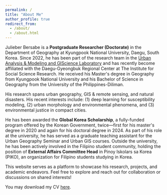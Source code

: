 ```yaml
---
permalink: /
title: "About Me"
author_profile: true
redirect_from: 
  - /about/
  - /about.html
---
```


Julieber Bersabe is a **Postgraduate Researcher (Doctorate)** in the Department of Geography at Kyungpook National University, Daegu, South Korea. Since 2022, he has been part of the research team in the [Urban Analysis & Modeling and GIScience Laboratory](https://ual.knu.ac.kr) and has recently become affiliated with the Daegu-Gyeongbuk Regional Center at The Institute for Social Science Research. He received his Master's degree in Geography from Kyungpook National University and his Bachelor of Science in Geography from the University of the Philippines-Diliman.

His research spans urban geography, GIS & remote sensing, and natural disasters. His recent interests include: (1) deep learning for susceptibility modeling, (2) urban morphology and environmental phenomena, and (3) environmental justice in compact cities.

He has been awarded the **Global Korea Scholarship**, a fully-funded program offered by the Korean Government, twice—first for his master's degree in 2020 and again for his doctoral degree in 2024. As part of his role at the university, he has served as a graduate teaching assistant for the Urban Geography Seminar and Urban GIS courses. Outside the university, he has been actively involved in the Filipino student community, holding the position of **External Affairs Committee Head** in Pinoy Iskolars sa Korea (PIKO), an organization for Filipino students studying in Korea.

This website serves as a platform to showcase his research, projects, and academic endeavors. Feel free to explore and reach out for collaboration or discussions on shared interests!

<div class="cv-download-links">
  You may download my CV <a href="{{ base_path }}\files\CV_Julieber Bersabe.pdf">here</a>.
</div>
